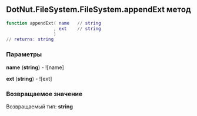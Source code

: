 ## DotNut.FileSystem.FileSystem.appendExt метод


```lua
function appendExt( name   // string
                  , ext    // string
                  )
// returns: string
```


### Параметры

**name** (**string**) - ![name]

**ext** (**string**) - ![ext]

### Возвращаемое значение

Возвращаемый тип: **string**

